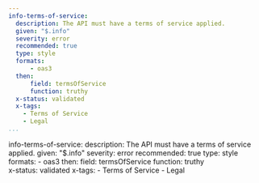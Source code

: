 ```yaml
---
info-terms-of-service:
  description: The API must have a terms of service applied.
  given: "$.info"
  severity: error
  recommended: true
  type: style
  formats:
      - oas3
  then:
      field: termsOfService
      function: truthy  
  x-status: validated
  x-tags:
    - Terms of Service
    - Legal
...
```

info-terms-of-service:
  description: The API must have a terms of service applied.
  given: "$.info"
  severity: error
  recommended: true
  type: style
  formats:
      - oas3
  then:
      field: termsOfService
      function: truthy  
  x-status: validated
  x-tags:
    - Terms of Service
    - Legal